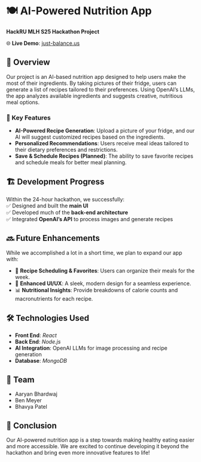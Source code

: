 # 🍽️ AI-Powered Nutrition App  

**HackRU MLH S25 Hackathon Project**  

🌐 **Live Demo**: [just-balance.us](https://just-balance.us)  

## 📌 Overview  
Our project is an AI-based nutrition app designed to help users make the most of their ingredients. By taking pictures of their fridge, users can generate a list of recipes tailored to their preferences. Using OpenAI’s LLMs, the app analyzes available ingredients and suggests creative, nutritious meal options.  

### 🚀 Key Features  
- **AI-Powered Recipe Generation**: Upload a picture of your fridge, and our AI will suggest customized recipes based on the ingredients.  
- **Personalized Recommendations**: Users receive meal ideas tailored to their dietary preferences and restrictions.  
- **Save & Schedule Recipes (Planned)**: The ability to save favorite recipes and schedule meals for better meal planning.  

## 🏗️ Development Progress  
Within the 24-hour hackathon, we successfully:  
✅ Designed and built the **main UI**  
✅ Developed much of the **back-end architecture**  
✅ Integrated **OpenAI’s API** to process images and generate recipes  

## 🔜 Future Enhancements  
While we accomplished a lot in a short time, we plan to expand our app with:  
- 📅 **Recipe Scheduling & Favorites**: Users can organize their meals for the week.  
- 🎨 **Enhanced UI/UX**: A sleek, modern design for a seamless experience.  
- 📊 **Nutritional Insights**: Provide breakdowns of calorie counts and macronutrients for each recipe.  

## 🛠️ Technologies Used  
- **Front End**: *React*  
- **Back End**: *Node.js*  
- **AI Integration**: OpenAI LLMs for image processing and recipe generation  
- **Database**: *MongoDB*  

## 🤝 Team  
- Aaryan Bhardwaj 
- Ben Meyer
- Bhavya Patel

## 📢 Conclusion  
Our AI-powered nutrition app is a step towards making healthy eating easier and more accessible. We are excited to continue developing it beyond the hackathon and bring even more innovative features to life!  
